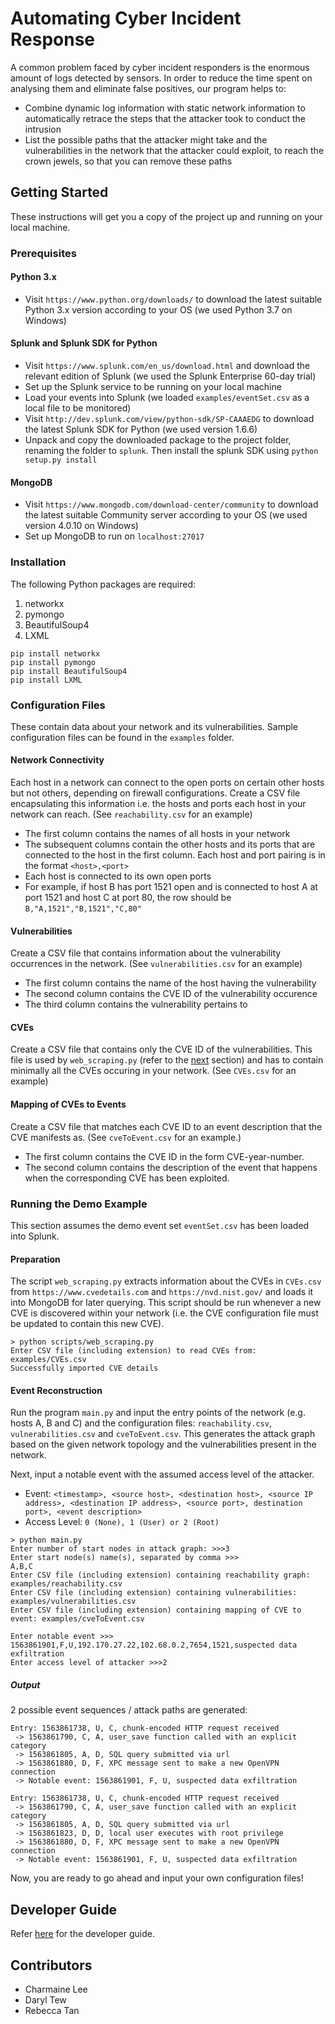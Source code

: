 # Automating Cyber Incident Response

A common problem faced by cyber incident responders is the enormous amount of logs detected by sensors. In order to reduce the time spent on analysing them and eliminate false positives, our program helps to:
* Combine dynamic log information with static network information to automatically retrace the steps that the attacker took to conduct the intrusion
* List the possible paths that the attacker might take and the vulnerabilities in the network that the attacker could exploit, to reach the crown jewels, so that you can remove these paths 

## Getting Started

These instructions will get you a copy of the project up and running on your local machine. 

### Prerequisites

#### Python 3.x

* Visit `https://www.python.org/downloads/` to download the latest suitable Python 3.x version according to your OS (we used Python 3.7 on Windows)

#### Splunk and Splunk SDK for Python

* Visit `https://www.splunk.com/en_us/download.html` and download the relevant edition of Splunk (we used the Splunk Enterprise 60-day trial)
* Set up the Splunk service to be running on your local machine
* Load your events into Splunk (we loaded `examples/eventSet.csv` as a local file to be monitored)
* Visit `http://dev.splunk.com/view/python-sdk/SP-CAAAEDG` to download the latest Splunk SDK for Python (we used version 1.6.6)
* Unpack and copy the downloaded package to the project folder, renaming the folder to `splunk`. Then install the splunk SDK using `python setup.py install`

#### MongoDB

* Visit `https://www.mongodb.com/download-center/community` to download the latest suitable Community server according to your OS (we used version 4.0.10 on Windows) 
* Set up MongoDB to run on `localhost:27017`

### Installation

The following Python packages are required:
1. networkx
2. pymongo
3. BeautifulSoup4
4. LXML
```
pip install networkx
pip install pymongo
pip install BeautifulSoup4
pip install LXML
```

### Configuration Files

These  contain data about your network and its vulnerabilities. Sample configuration files can be found in the `examples` folder.

#### Network Connectivity

Each host in a network can connect to the open ports on certain other hosts but not others, depending on firewall configurations. Create a CSV file encapsulating this information i.e. the hosts and ports each host in your network can reach. (See `reachability.csv` for an example)

* The first column contains the names of all hosts in your network
* The subsequent columns contain the other hosts and its ports that are connected to the host in the first column. Each host and port pairing is in the format `<host>,<port>`
* Each host is connected to its own open ports
* For example, if host B has port 1521 open and is connected to host A at port 1521 and host C at port 80, the row should be `B,"A,1521","B,1521","C,80"`

#### Vulnerabilities

Create a CSV file that contains information about the vulnerability occurrences in the network. (See `vulnerabilities.csv` for an example)
* The first column contains the name of the host having the vulnerability
* The second column contains the CVE ID of the vulnerability occurence
* The third column contains the vulnerability pertains to

#### CVEs
Create a CSV file that contains only the CVE ID of the vulnerabilities. This file is used by `web_scraping.py` (refer to the [next](#Running-the-Demo-Example) section) and has to contain minimally all the CVEs occuring in your network. (See `CVEs.csv` for an example)

#### Mapping of CVEs to Events

Create a CSV file that matches each CVE ID to an event description that the CVE manifests as. (See `cveToEvent.csv` for an example.)

* The first column contains the CVE ID in the form CVE-year-number.
* The second column contains the description of the event that happens when the corresponding CVE has been exploited.

### Running the Demo Example

This section assumes the demo event set `eventSet.csv` has been loaded into Splunk.

#### Preparation

The script `web_scraping.py` extracts information about the CVEs in `CVEs.csv` from `https://www.cvedetails.com` and `https://nvd.nist.gov/` and loads it into MongoDB for later querying. This script should be run whenever a new CVE is discovered within your network (i.e. the CVE configuration file must be updated to contain this new CVE).

```
> python scripts/web_scraping.py
Enter CSV file (including extension) to read CVEs from: examples/CVEs.csv
Successfully imported CVE details
```
#### Event Reconstruction

Run the program `main.py` and input the entry points of the network (e.g. hosts A, B and C) and the configuration files: `reachability.csv`, `vulnerabilities.csv` and `cveToEvent.csv`. This generates the attack graph based on the given network topology and the vulnerabilities present in the network. 

Next, input a notable event with the assumed access level of the attacker.
* Event: `<timestamp>, <source host>, <destination host>, <source IP address>, <destination IP address>, <source port>, destination port>, <event description>`
* Access Level: `0 (None), 1 (User) or 2 (Root)`

```
> python main.py
Enter number of start nodes in attack graph: >>>3
Enter start node(s) name(s), separated by comma >>>
A,B,C
Enter CSV file (including extension) containing reachability graph: examples/reachability.csv
Enter CSV file (including extension) containing vulnerabilities: examples/vulnerabilities.csv
Enter CSV file (including extension) containing mapping of CVE to event: examples/cveToEvent.csv

Enter notable event >>>
1563861901,F,U,192.170.27.22,102.68.0.2,7654,1521,suspected data exfiltration
Enter access level of attacker >>>2
```

##### Output

2 possible event sequences / attack paths are generated: 
```
Entry: 1563861738, U, C, chunk-encoded HTTP request received
 -> 1563861790, C, A, user_save function called with an explicit category
 -> 1563861805, A, D, SQL query submitted via url
 -> 1563861880, D, F, XPC message sent to make a new OpenVPN connection
 -> Notable event: 1563861901, F, U, suspected data exfiltration
 
Entry: 1563861738, U, C, chunk-encoded HTTP request received
 -> 1563861790, C, A, user_save function called with an explicit category
 -> 1563861805, A, D, SQL query submitted via url
 -> 1563861823, D, D, local user executes with root privilege
 -> 1563861880, D, F, XPC message sent to make a new OpenVPN connection
 -> Notable event: 1563861901, F, U, suspected data exfiltration
 ````

Now, you are ready to go ahead and input your own configuration files!

## Developer Guide
Refer [here](./DeveloperGuide.md) for the developer guide.

## Contributors

* Charmaine Lee 
* Daryl Tew
* Rebecca Tan 
